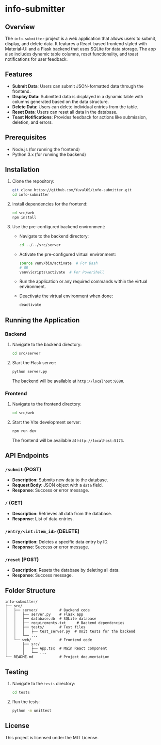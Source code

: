 # info-submitter

## Overview

The `info-submitter` project is a web application that allows users to submit, display, and delete data. It features a React-based frontend styled with Material-UI and a Flask backend that uses SQLite for data storage. The app also includes dynamic table columns, reset functionality, and toast notifications for user feedback.

## Features

- **Submit Data**: Users can submit JSON-formatted data through the frontend.
- **Display Data**: Submitted data is displayed in a dynamic table with columns generated based on the data structure.
- **Delete Data**: Users can delete individual entries from the table.
- **Reset Data**: Users can reset all data in the database.
- **Toast Notifications**: Provides feedback for actions like submission, deletion, and errors.

## Prerequisites

- Node.js (for running the frontend)
- Python 3.x (for running the backend)

## Installation

1. Clone the repository:
   ```bash
   git clone https://github.com/YuvalOS/info-submitter.git
   cd info-submitter
   ```

2. Install dependencies for the frontend:
   ```bash
   cd src/web
   npm install
   ```

3. Use the pre-configured backend environment:

   - Navigate to the backend directory:
     ```bash
     cd ../../src/server
     ```

   - Activate the pre-configured virtual environment:
     ```bash
     source venv/bin/activate  # For Bash
     # OR
     venv\Scripts\activate  # For PowerShell
     ```

   - Run the application or any required commands within the virtual environment.

   - Deactivate the virtual environment when done:
     ```bash
     deactivate
     ```

## Running the Application

### Backend

1. Navigate to the backend directory:
   ```bash
   cd src/server
   ```

2. Start the Flask server:
   ```bash
   python server.py
   ```

   The backend will be available at `http://localhost:8080`.

### Frontend

1. Navigate to the frontend directory:
   ```bash
   cd src/web
   ```

2. Start the Vite development server:
   ```bash
   npm run dev
   ```

   The frontend will be available at `http://localhost:5173`.

## API Endpoints

### `/submit` (POST)
- **Description**: Submits new data to the database.
- **Request Body**: JSON object with a `data` field.
- **Response**: Success or error message.

### `/` (GET)
- **Description**: Retrieves all data from the database.
- **Response**: List of data entries.

### `/entry/<int:item_id>` (DELETE)
- **Description**: Deletes a specific data entry by ID.
- **Response**: Success or error message.

### `/reset` (POST)
- **Description**: Resets the database by deleting all data.
- **Response**: Success message.

## Folder Structure

```
info-submitter/
├── src/
│   ├── server/          # Backend code
│   │   ├── server.py    # Flask app
│   │   ├── database.db  # SQLite database
│   │   ├── requirements.txt     # Backend dependencies
│   │   ├── tests/       # Test files
│   │   │   ├── test_server.py  # Unit tests for the backend
│   │   └── ...
│   └── web/             # Frontend code
│       ├── src/
│       │   ├── App.tsx  # Main React component
│       │   └── ...
└── README.md            # Project documentation
```

## Testing

1. Navigate to the `tests` directory:
   ```bash
   cd tests
   ```

2. Run the tests:
   ```bash
   python -m unittest
   ```

## License

This project is licensed under the MIT License.